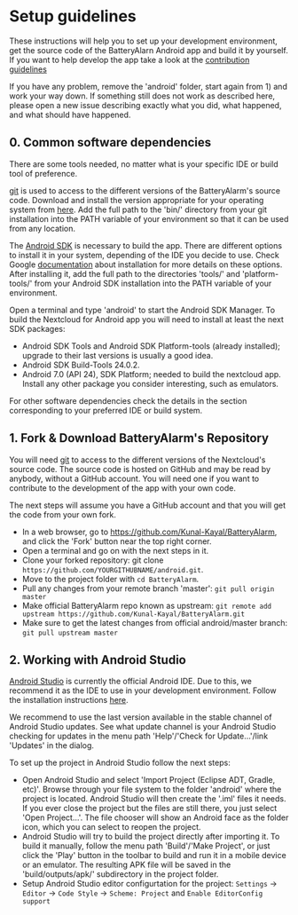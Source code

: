# Setup guidelines

These instructions will help you to set up your development 
environment, get the source code of the BatteryAlarn Android app 
and build it by yourself. If you want to help develop the 
app take a look at the [contribution guidelines](https://github.com/ByteMonk-GCECT/GCECT-APP/blob/develop/Assets/Contributing.md)

If you have any problem, remove the 'android' folder, 
start again from 1) and work your way down. If something 
still does not work as described here, please open a new issue 
describing exactly what you did, what happened, and what should 
have happened.

## 0. Common software dependencies

There are some tools needed, no matter what is your specific 
IDE or build tool of preference.

[git](https://git-scm.com/) is used to access to the different versions of 
the BatteryAlarm's source code. Download and install the 
version appropriate for your operating system from [here](https://git-scm.com/downloads). 
Add the full path to the 'bin/' directory from your git 
installation into the PATH variable of your environment so that
it can be used from any location.

The [Android SDK](https://developer.android.com/sdk/index.html) is necessary to build the app. There are 
different options to install it in your system, depending of 
the IDE you decide to use. Check Google [documentation](https://developer.android.com/sdk/installing/index.html) about 
installation for more details on these options. 
After installing it, add the full path to the directories 'tools/' 
and 'platform-tools/' from your Android SDK installation 
into the PATH variable of your environment.

Open a terminal and type 'android' to start the Android SDK Manager. To build the Nextcloud for Android app you will need to install at least the next SDK packages:

* Android SDK Tools and Android SDK Platform-tools 
(already installed); upgrade to their last versions is 
usually a good idea.
* Android SDK Build-Tools 24.0.2.
* Android 7.0 (API 24), SDK Platform; needed to build 
the nextcloud app.
Install any other package you consider interesting, 
such as emulators.

For other software dependencies check the details 
in the section corresponding to your preferred IDE or build system.

## 1. Fork & Download BatteryAlarm's Repository

You will need [git](https://git-scm.com/) to access to the different versions of the Nextcloud's source code. The source code is hosted on GitHub and may be read by anybody, without a GitHub account. You will need one if you want to contribute to the development of the app with your own code.

The next steps will assume you have a GitHub account and that you will get the code from your own fork.

* In a web browser, go to https://github.com/Kunal-Kayal/BatteryAlarm, and click the 'Fork' button near the top right corner.
* Open a terminal and go on with the next steps in it.
* Clone your forked repository: git clone ```https://github.com/YOURGITHUBNAME/android.git```.
* Move to the project folder with ```cd BatteryAlarm```.
* Pull any changes from your remote branch 'master': `git pull origin master`
* Make official BatteryAlarm repo known as upstream: `git remote add upstream https://github.com/Kunal-Kayal/BatteryAlarm.git`
* Make sure to get the latest changes from official android/master branch: `git pull upstream master`

## 2.  Working with Android Studio

[Android Studio](https://developer.android.com/tools/studio/index.html) is currently 
the official Android IDE. Due to this, we recommend it as the 
IDE to use in your development environment. Follow the 
installation instructions [here](https://developer.android.com/sdk/installing/index.html?pkg=studio).

We recommend to use the last version available in 
the stable channel of Android Studio updates. 
See what update channel is your Android Studio checking for
updates in the menu path 'Help'/'Check for Update…'/link 'Updates' in the dialog.

To set up the project in Android Studio follow the next steps:

* Open Android Studio and select 'Import Project (Eclipse ADT, Gradle, etc)'. Browse through your file system to the folder 'android' where the project is located. Android Studio will then create the '.iml' files it needs. If you ever close the project but the files are still there, you just select 'Open Project…'. The file chooser will show an Android face as the folder icon, which you can select to reopen the project.
* Android Studio will try to build the project directly after importing it. To build it manually, follow the menu path 'Build'/'Make Project', or just click the 'Play' button in the toolbar to build and run it in a mobile device or an emulator. The resulting APK file will be saved in the 'build/outputs/apk/' subdirectory in the project folder.
* Setup Android Studio editor configurtation for the 
project: `Settings` → `Editor` → `Code Style` → `Scheme: Project` and `Enable EditorConfig support`
